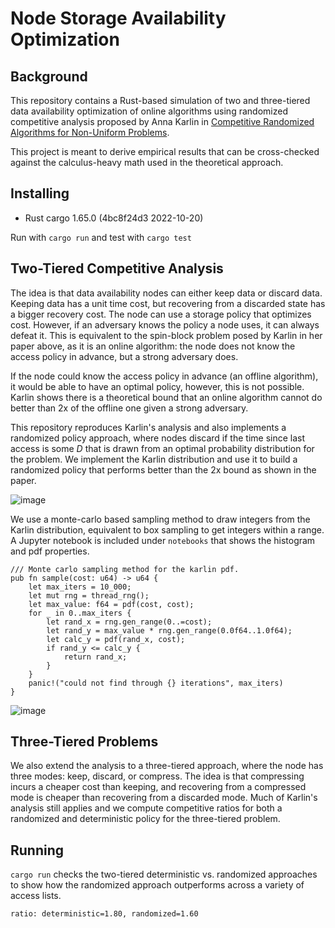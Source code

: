 # Node Storage Availability Optimization

## Background

This repository contains a Rust-based simulation of two and three-tiered data availability
optimization of online algorithms using randomized competitive analysis proposed by Anna Karlin
in [Competitive Randomized Algorithms for Non-Uniform Problems](http://courses.csail.mit.edu/6.895/fall03/handouts/papers/karlin.pdf).

This project is meant to derive empirical results that can be cross-checked against the calculus-heavy 
math used in the theoretical approach.

## Installing

- Rust cargo 1.65.0 (4bc8f24d3 2022-10-20)

Run with `cargo run` and test with `cargo test`

## Two-Tiered Competitive Analysis

The idea is that data availability nodes can either keep data or discard data. Keeping data has a
unit time cost, but recovering from a discarded state has a bigger recovery cost. The node can
use a storage policy that optimizes cost. However, if an adversary knows the policy a node uses,
it can always defeat it. This is equivalent to the spin-block problem posed by Karlin in her paper above,
as it is an online algorithm: the node does not know the access policy in advance, but a strong adversary does.

If the node could know the access policy in advance (an offline algorithm), it would be able to have 
an optimal policy, however, this is not possible. Karlin shows there is a theoretical bound that
an online algorithm cannot do better than 2x of the offline one given a strong adversary.

This repository reproduces Karlin's analysis and also implements a randomized policy approach, where nodes
discard if the time since last access is some $D$ that is drawn from an optimal probability distribution
for the problem. We implement the Karlin distribution and use it to build a randomized policy that performs
better than the 2x bound as shown in the paper.

![image](https://i.imgur.com/9jL2JW6.png)

We use a monte-carlo based sampling method to draw integers from the Karlin distribution, equivalent
to box sampling to get integers within a range. A Jupyter notebook is included under `notebooks` that
shows the histogram and pdf properties.

```
/// Monte carlo sampling method for the karlin pdf.
pub fn sample(cost: u64) -> u64 {
    let max_iters = 10_000;
    let mut rng = thread_rng();
    let max_value: f64 = pdf(cost, cost);
    for _ in 0..max_iters {
        let rand_x = rng.gen_range(0..=cost);
        let rand_y = max_value * rng.gen_range(0.0f64..1.0f64);
        let calc_y = pdf(rand_x, cost);
        if rand_y <= calc_y {
            return rand_x;
        }
    }
    panic!("could not find through {} iterations", max_iters)
}
```

![image](https://i.imgur.com/8kxKNgk.png)

## Three-Tiered Problems

We also extend the analysis to a three-tiered approach, where the node has three modes: keep, discard, or compress.
The idea is that compressing incurs a cheaper cost than keeping, and recovering from a compressed mode is cheaper
than recovering from a discarded mode. Much of Karlin's analysis still applies and we compute competitive ratios
for both a randomized and deterministic policy for the three-tiered problem.

## Running

`cargo run` checks the two-tiered deterministic vs. randomized approaches to show how the randomized approach
outperforms across a variety of access lists.

```
ratio: deterministic=1.80, randomized=1.60
```














